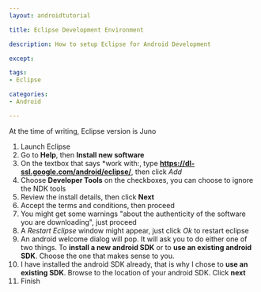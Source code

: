 ```yaml
---
layout: androidtutorial

title: Eclipse Development Environment

description: How to setup Eclipse for Android Development

except:

tags:
- Eclipse

categories:
- Android

---
```




At the time of writing, Eclipse version is Juno

1. Launch Eclipse
2. Go to **Help**, then **Install new software**
3. On the textbox that says *work with:, type **https://dl-ssl.google.com/android/eclipse/**, then click *Add*
4. Choose **Developer Tools** on the checkboxes, you can choose to ignore the NDK tools
5. Review the install details, then click **Next**
6. Accept the terms and conditions, then proceed
7. You might get some warnings "about the authenticity of the software you are downloading", just proceed
8. A *Restart Eclipse* window might appear, just click *Ok* to restart eclipse
9. An android welcome dialog will pop. It will ask you to do either one of two things. To **install a new android SDK** or to **use an existing android SDK**. Choose the one that makes sense to you. 
10. I have installed the android SDK already, that is why I chose to **use an existing SDK**. Browse to the location of your android SDK. Click **next**
11. Finish




